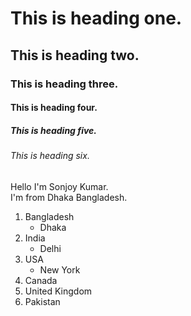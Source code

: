 <!-- These are markdown heading tag -->

# This is heading one.
## This is heading two.
### This is heading three.
#### This is heading four.
##### This is heading five.
###### This is heading six.

<!-- This is markdown paragraph tag -->
Hello I'm Sonjoy Kumar.   
I'm from Dhaka Bangladesh.

<!-- These are markdown ordered list -->
1. Bangladesh  
   - Dhaka
2. India  
   - Delhi
3. USA  
   - New York
4. Canada  
5. United Kingdom
6. Pakistan




